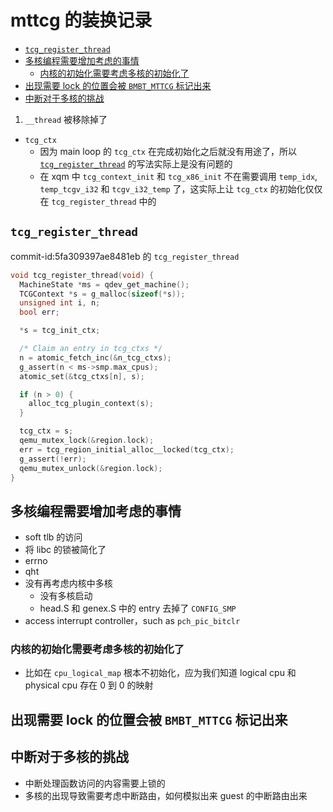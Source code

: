 # mttcg 的装换记录

<!-- vim-markdown-toc GitLab -->

* [`tcg_register_thread`](#tcg_register_thread)
* [多核编程需要增加考虑的事情](#多核编程需要增加考虑的事情)
  * [内核的初始化需要考虑多核的初始化了](#内核的初始化需要考虑多核的初始化了)
* [出现需要 lock 的位置会被 `BMBT_MTTCG` 标记出来](#出现需要-lock-的位置会被-bmbt_mttcg-标记出来)
* [中断对于多核的挑战](#中断对于多核的挑战)

<!-- vim-markdown-toc -->

1. `__thread` 被移除掉了
  - `tcg_ctx`
    - 因为 main loop 的 `tcg_ctx` 在完成初始化之后就没有用途了，所以 [`tcg_register_thread`](#tcg_register_thread) 的写法实际上是没有问题的
    - 在 xqm 中 `tcg_context_init` 和 `tcg_x86_init` 不在需要调用 `temp_idx`, `temp_tcgv_i32` 和 `tcgv_i32_temp` 了，这实际上让 `tcg_ctx` 的初始化仅仅在 `tcg_register_thread` 中的

## `tcg_register_thread`
commit-id:5fa309397ae8481eb 的 `tcg_register_thread`
```c
void tcg_register_thread(void) {
  MachineState *ms = qdev_get_machine();
  TCGContext *s = g_malloc(sizeof(*s));
  unsigned int i, n;
  bool err;

  *s = tcg_init_ctx;

  /* Claim an entry in tcg_ctxs */
  n = atomic_fetch_inc(&n_tcg_ctxs);
  g_assert(n < ms->smp.max_cpus);
  atomic_set(&tcg_ctxs[n], s);

  if (n > 0) {
    alloc_tcg_plugin_context(s);
  }

  tcg_ctx = s;
  qemu_mutex_lock(&region.lock);
  err = tcg_region_initial_alloc__locked(tcg_ctx);
  g_assert(!err);
  qemu_mutex_unlock(&region.lock);
}
```

## 多核编程需要增加考虑的事情
- soft tlb 的访问
- 将 libc 的锁被简化了
- errno
- qht
- 没有再考虑内核中多核
  - 没有多核启动
  - head.S 和 genex.S 中的 entry 去掉了 `CONFIG_SMP`
- access interrupt controller，such as `pch_pic_bitclr`

### 内核的初始化需要考虑多核的初始化了
- 比如在 `cpu_logical_map` 根本不初始化，应为我们知道 logical cpu 和 physical cpu 存在 0 到 0 的映射

## 出现需要 lock 的位置会被 `BMBT_MTTCG` 标记出来

## 中断对于多核的挑战
- 中断处理函数访问的内容需要上锁的
- 多核的出现导致需要考虑中断路由，如何模拟出来 guest 的中断路由出来
